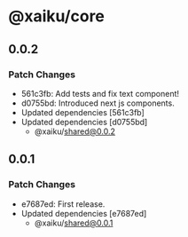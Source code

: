 # @xaiku/core

## 0.0.2

### Patch Changes

- 561c3fb: Add tests and fix text component!
- d0755bd: Introduced next js components.
- Updated dependencies [561c3fb]
- Updated dependencies [d0755bd]
  - @xaiku/shared@0.0.2

## 0.0.1

### Patch Changes

- e7687ed: First release.
- Updated dependencies [e7687ed]
  - @xaiku/shared@0.0.1
